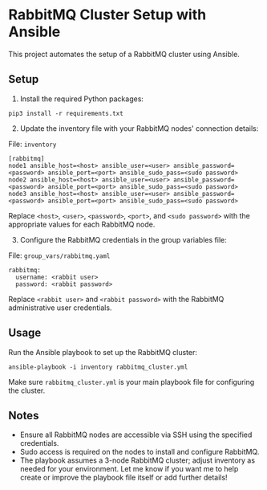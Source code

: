 # RabbitMQ Cluster Setup with Ansible

This project automates the setup of a RabbitMQ cluster using Ansible.

## Setup

1. Install the required Python packages:
```
pip3 install -r requirements.txt
```


2. Update the inventory file with your RabbitMQ nodes' connection details:

File: `inventory`
```
[rabbitmq]
node1 ansible_host=<host> ansible_user=<user> ansible_password=<password> ansible_port=<port> ansible_sudo_pass=<sudo password>
node2 ansible_host=<host> ansible_user=<user> ansible_password=<password> ansible_port=<port> ansible_sudo_pass=<sudo password>
node3 ansible_host=<host> ansible_user=<user> ansible_password=<password> ansible_port=<port> ansible_sudo_pass=<sudo password>
```

Replace `<host>`, `<user>`, `<password>`, `<port>`, and `<sudo password>` with the appropriate values for each RabbitMQ node.

3. Configure the RabbitMQ credentials in the group variables file:

File: `group_vars/rabbitmq.yaml`

```
rabbitmq:
  username: <rabbit user>
  password: <rabbit password>
```

Replace `<rabbit user>` and `<rabbit password>` with the RabbitMQ administrative user credentials.

## Usage

Run the Ansible playbook to set up the RabbitMQ cluster:
```
ansible-playbook -i inventory rabbitmq_cluster.yml
```

Make sure `rabbitmq_cluster.yml` is your main playbook file for configuring the cluster.

## Notes

- Ensure all RabbitMQ nodes are accessible via SSH using the specified credentials.
- Sudo access is required on the nodes to install and configure RabbitMQ.
- The playbook assumes a 3-node RabbitMQ cluster; adjust inventory as needed for your environment.
Let me know if you want me to help create or improve the playbook file itself or add further details!
